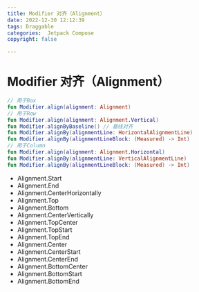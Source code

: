```yaml
---
title: Modifier 对齐（Alignment）
date: 2022-12-30 12:12:39
tags: Draggable
categories:  Jetpack Compose
copyright: false

---
```


# Modifier 对齐（Alignment）

```kotlin
// 用于Box
fun Modifier.align(alignment: Alignment)
// 用于Row
fun Modifier.align(alignment: Alignment.Vertical)
fun Modifier.alignByBaseline() // 基线对齐
fun Modifier.alignBy(alignmentLine: HorizontalAlignmentLine)
fun Modifier.alignBy(alignmentLineBlock: (Measured) -> Int)
// 用于Column
fun Modifier.align(alignment: Alignment.Horizontal)
fun Modifier.alignBy(alignmentLine: VerticalAlignmentLine)
fun Modifier.alignBy(alignmentLineBlock: (Measured) -> Int)
```

- Alignment.Start
- Alignment.End
- Alignment.CenterHorizontally
- Alignment.Top
- Alignment.Bottom
- Alignment.CenterVertically
- Alignment.TopCenter
- Alignment.TopStart
- Alignment.TopEnd
- Alignment.Center
- Alignment.CenterStart
- Alignment.CenterEnd
- Alignment.BottomCenter
- Alignment.BottomStart
- Alignment.BottomEnd

